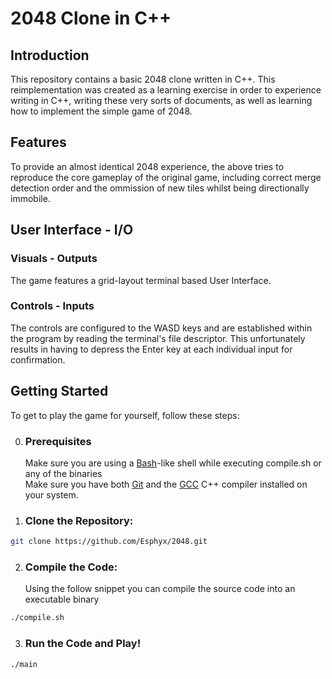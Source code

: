# 2048 Clone in C++

## Introduction

This repository contains a basic 2048 clone written in C++. This reimplementation was created as a learning exercise in order to experience writing in C++, writing these very sorts of documents, as well as learning how to implement the simple game of 2048.

## Features

To provide an almost identical 2048 experience, the above tries to reproduce the core gameplay of the original game, including correct merge detection order and the ommission of new tiles whilst being directionally immobile.

## User Interface - I/O

### Visuals - Outputs

The game features a grid-layout terminal based User Interface.

### Controls - Inputs

The controls are configured to the WASD keys and are established within the program by reading the terminal's file descriptor. This unfortunately results in having to depress the Enter key at each individual input for confirmation.

## Getting Started

To get to play the game for yourself, follow these steps:

0. ### Prerequisites

   Make sure you are using a [Bash](https://www.gnu.org/software/bash/)-like shell while executing compile.sh or any of the binaries  
   Make sure you have both [Git](https://github.com/git-guides/install-git) and the [GCC](https://gcc.gnu.org/) C++ compiler installed on your system.

1. ### Clone the Repository:

```bash
git clone https://github.com/Esphyx/2048.git
```

2. ### Compile the Code:
   Using the follow snippet you can compile the source code into an executable binary

```bash
./compile.sh
```

3. ### Run the Code and Play!

```bash
./main
```

